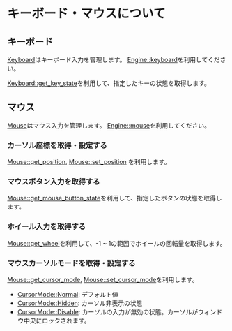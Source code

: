 # キーボード・マウスについて

## キーボード
[Keyboard](../../core/struct.Keyboard.html)はキーボード入力を管理します。
[Engine::keyboard](../../engine/struct.Engine.html#method.keyboard)を利用してください。

[Keyboard::get_key_state](../../core/struct.Keyboard.html#method.get_key_state)を利用して、指定したキーの状態を取得します。

## マウス
[Mouse](../../core/struct.Mouse.html)はマウス入力を管理します。
[Engine::mouse](../../engine/struct.Engine.html#method.mouse)を利用してください。

### カーソル座標を取得・設定する
[Mouse::get_position](../../core/struct.Mouse.html#method.get_position),
[Mouse::set_position](../../core/struct.Mouse.html#method.set_position)
を利用します。

### マウスボタン入力を取得する
[Mouse::get_mouse_button_state](../../core/struct.Mouse.html#method.get_mouse_button_state)を利用して、指定したボタンの状態を取得します。

### ホイール入力を取得する
[Mouse::get_wheel](../../core/struct.Mouse.html#method.get_wheel)を利用して、-1 ~ 1の範囲でホイールの回転量を取得します。

### マウスカーソルモードを取得・設定する
[Mouse::get_cursor_mode](../../core/struct.Mouse.html#method.get_cursor_mode),
[Mouse::set_cursor_mode](../../core/struct.Mouse.html#method.set_cursor_mode)を利用します。

- [CursorMode::Normal](../../core/enum.CursorMode.html#variant.Normal): デフォルト値
- [CursorMode::Hidden](../../core/enum.CursorMode.html#variant.Hidden): カーソル非表示の状態
- [CursorMode::Disable](../../core/enum.CursorMode.html#variant.Disable): カーソルの入力が無効の状態。カーソルがウィンドウ中央にロックされます。
